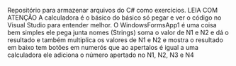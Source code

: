 Repositório para armazenar arquivos do C# como exercícios.
LEIA COM ATENÇÃO
A calculadora é o básico do básico só pegar e ver o código no Visual Studio para entender melhor.
O WindowsFormsApp1 é uma coisa bem simples ele pega junta nomes (Strings) soma o valor de N1 e N2 e dá o resultado e também multiplica os valores de N1 e N2 e mostra o resultado em baixo tem botões em numerós que ao apertalos é igual a uma calculadora ele adiciona o número apertado no N1, N2, N3 e N4
